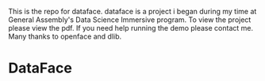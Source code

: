 This is the repo for dataface.  dataface is a project i began during my time at General Assembly's Data Science Immersive program. To view the project please view the pdf.  If you need help running the demo please contact me.  Many thanks to openface and dlib.  
# DataFace
